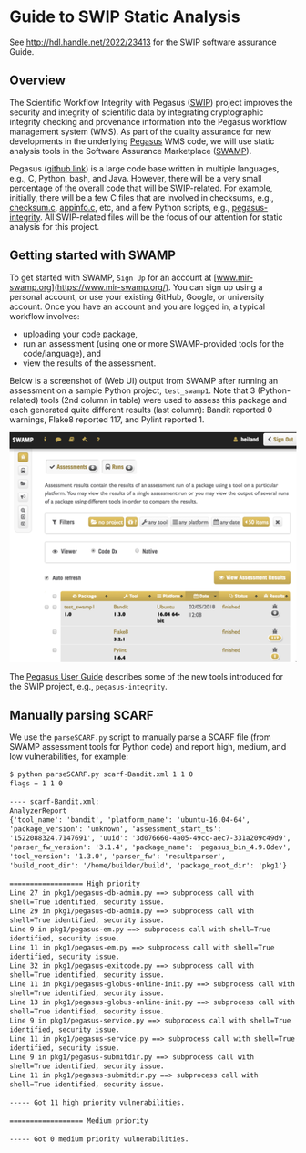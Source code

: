 # Guide to SWIP Static Analysis 

See http://hdl.handle.net/2022/23413 for the SWIP software assurance Guide.

## Overview

The Scientific Workflow Integrity with Pegasus ([SWIP](https://cacr.iu.edu/projects/swip/index.php)) project improves the security and integrity of 
scientific data by integrating cryptographic integrity checking and provenance information into the Pegasus workflow 
management system (WMS). As part of the quality assurance for new developments in the underlying 
[Pegasus](https://pegasus.isi.edu/) WMS code, we will use static analysis tools in the Software Assurance 
Marketplace ([SWAMP](https://continuousassurance.org/)).

Pegasus ([github link](https://github.com/pegasus-isi/pegasus)) is a large code base written in multiple languages, e.g., 
C, Python, bash, and Java. However, there will be a very small percentage of the overall code that will be SWIP-related. 
For example, initially, there will be a few C files that are involved in checksums, e.g., 
[checksum.c](https://github.com/pegasus-isi/pegasus/blob/master/src/tools/pegasus-kickstart/checksum.c),
[appinfo.c](https://github.com/pegasus-isi/pegasus/blob/master/src/tools/pegasus-kickstart/appinfo.c), etc,
and a few Python scripts, e.g., [pegasus-integrity](https://github.com/pegasus-isi/pegasus/blob/master/bin/pegasus-integrity).
All SWIP-related files will be the focus of our attention for static analysis for this project.

## Getting started with SWAMP

To get started with SWAMP, ```Sign Up``` for an account at [www.mir-swamp.org](https://www.mir-swamp.org/). You can sign 
up using a personal account, or use your existing GitHub, Google, or university account. Once you have an account and 
you are logged in,
a typical workflow involves: 
* uploading your code package, 
* run an assessment (using one or more SWAMP-provided tools for the code/language), and
* view the results of the assessment.

Below is a screenshot of (Web UI) output from SWAMP after running an assessment on a sample Python project, ```test_swamp1```. Note that 3 (Python-related) tools (2nd column in table) were used to assess this package and each generated quite different results (last column): Bandit reported 0 warnings, Flake8 reported 117, and Pylint reported 1.

![alt text](https://github.com/IU-CACR/SWIP/blob/master/static_analysis/images/swamp_assessment1.png "Example assessment in SWAMP")

The [Pegasus User Guide](https://pegasus.isi.edu/documentation/pegasus-user-guide.pdf) describes some of the new tools introduced for the SWIP project, e.g., ```pegasus-integrity```.

## Manually parsing SCARF

We use the  `parseSCARF.py` script to manually parse a SCARF file (from SWAMP assessment tools for Python code) and report high, medium, and low vulnerabilities, for example:

```
$ python parseSCARF.py scarf-Bandit.xml 1 1 0
flags = 1 1 0

---- scarf-Bandit.xml:
AnalyzerReport
{'tool_name': 'bandit', 'platform_name': 'ubuntu-16.04-64', 'package_version': 'unknown', 'assessment_start_ts': '1522088324.7147691', 'uuid': '3d076660-4a05-49cc-aec7-331a209c49d9', 'parser_fw_version': '3.1.4', 'package_name': 'pegasus_bin_4.9.0dev', 'tool_version': '1.3.0', 'parser_fw': 'resultparser', 'build_root_dir': '/home/builder/build', 'package_root_dir': 'pkg1'}

================== High priority
Line 27 in pkg1/pegasus-db-admin.py ==> subprocess call with shell=True identified, security issue.
Line 29 in pkg1/pegasus-db-admin.py ==> subprocess call with shell=True identified, security issue.
Line 9 in pkg1/pegasus-em.py ==> subprocess call with shell=True identified, security issue.
Line 11 in pkg1/pegasus-em.py ==> subprocess call with shell=True identified, security issue.
Line 32 in pkg1/pegasus-exitcode.py ==> subprocess call with shell=True identified, security issue.
Line 11 in pkg1/pegasus-globus-online-init.py ==> subprocess call with shell=True identified, security issue.
Line 13 in pkg1/pegasus-globus-online-init.py ==> subprocess call with shell=True identified, security issue.
Line 9 in pkg1/pegasus-service.py ==> subprocess call with shell=True identified, security issue.
Line 11 in pkg1/pegasus-service.py ==> subprocess call with shell=True identified, security issue.
Line 9 in pkg1/pegasus-submitdir.py ==> subprocess call with shell=True identified, security issue.
Line 11 in pkg1/pegasus-submitdir.py ==> subprocess call with shell=True identified, security issue.

----- Got 11 high priority vulnerabilities.

================== Medium priority

----- Got 0 medium priority vulnerabilities.
```
